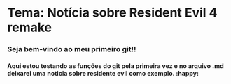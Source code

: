 # 				Tema: Notícia sobre Resident Evil 4 remake



### Seja bem-vindo ao meu primeiro git!!

#### Aqui estou testando as funções do git pela primeira vez e no arquivo .md deixarei uma noticia sobre residente evil como exemplo. :happy:













